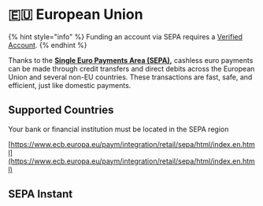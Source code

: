# 🇪🇺 European Union

{% hint style="info" %}
Funding an account via SEPA requires a [Verified Account](../../../en/how-to-get-verified/verification-basics/3.-verified/).
{% endhint %}

Thanks to the [**Single Euro Payments Area (SEPA)**](https://www.ecb.europa.eu/paym/integration/retail/sepa/html/index.en.html)**,** cashless euro payments can be made through credit transfers and direct debits across the European Union and several non-EU countries. These transactions are fast, safe, and efficient, just like domestic payments.

## Supported Countries

Your bank or financial institution must be located in the SEPA region

[https://www.ecb.europa.eu/paym/integration/retail/sepa/html/index.en.html](https://www.ecb.europa.eu/paym/integration/retail/sepa/html/index.en.html)

## SEPA Instant

